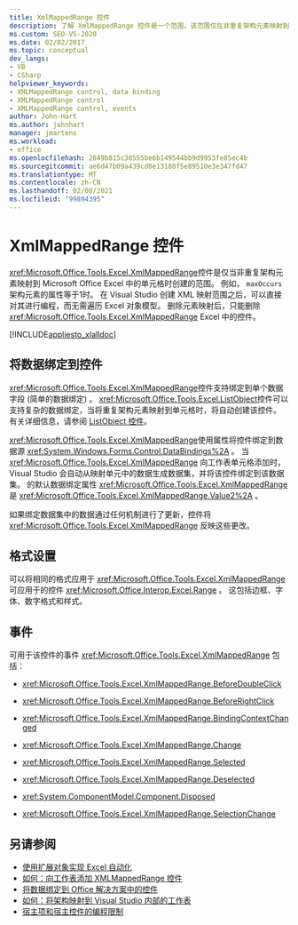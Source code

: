 ```yaml
---
title: XmlMappedRange 控件
description: 了解 XmlMappedRange 控件是一个范围，该范围仅在非重复架构元素映射到 Microsoft Excel 中的单元格上时创建。
ms.custom: SEO-VS-2020
ms.date: 02/02/2017
ms.topic: conceptual
dev_langs:
- VB
- CSharp
helpviewer_keywords:
- XMLMappedRange control, data binding
- XMLMappedRange control
- XMLMappedRange control, events
author: John-Hart
ms.author: johnhart
manager: jmartens
ms.workload:
- office
ms.openlocfilehash: 2849b815c38555be6b149544bb9d9953fe85ec4b
ms.sourcegitcommit: ae6d47b09a439cd0e13180f5e89510e3e347fd47
ms.translationtype: MT
ms.contentlocale: zh-CN
ms.lasthandoff: 02/08/2021
ms.locfileid: "99894395"
---
```

# <a name="xmlmappedrange-control"></a>XmlMappedRange 控件
  <xref:Microsoft.Office.Tools.Excel.XmlMappedRange>控件是仅当非重复架构元素映射到 Microsoft Office Excel 中的单元格时创建的范围。 例如， `maxOccurs` 架构元素的属性等于1时。 在 Visual Studio 创建 XML 映射范围之后，可以直接对其进行编程，而无需遍历 Excel 对象模型。 删除元素映射后，只能删除 <xref:Microsoft.Office.Tools.Excel.XmlMappedRange> Excel 中的控件。

 [!INCLUDE[appliesto_xlalldoc](../vsto/includes/appliesto-xlalldoc-md.md)]

## <a name="bind-data-to-the-control"></a>将数据绑定到控件
 <xref:Microsoft.Office.Tools.Excel.XmlMappedRange>控件支持绑定到单个数据字段 (简单的数据绑定) 。 <xref:Microsoft.Office.Tools.Excel.ListObject>控件可以支持复杂的数据绑定，当将重复架构元素映射到单元格时，将自动创建该控件。 有关详细信息，请参阅 [ListObject 控件](../vsto/listobject-control.md)。

 <xref:Microsoft.Office.Tools.Excel.XmlMappedRange>使用属性将控件绑定到数据源 <xref:System.Windows.Forms.Control.DataBindings%2A> 。 当 <xref:Microsoft.Office.Tools.Excel.XmlMappedRange> 向工作表单元格添加时，Visual Studio 会自动从映射单元中的数据生成数据集，并将该控件绑定到该数据集。 的默认数据绑定属性 <xref:Microsoft.Office.Tools.Excel.XmlMappedRange> 是 <xref:Microsoft.Office.Tools.Excel.XmlMappedRange.Value2%2A> 。

 如果绑定数据集中的数据通过任何机制进行了更新，控件将 <xref:Microsoft.Office.Tools.Excel.XmlMappedRange> 反映这些更改。

## <a name="formatting"></a>格式设置
 可以将相同的格式应用于 <xref:Microsoft.Office.Tools.Excel.XmlMappedRange> 可应用于的控件 <xref:Microsoft.Office.Interop.Excel.Range> 。 这包括边框、字体、数字格式和样式。

## <a name="events"></a>事件
 可用于该控件的事件 <xref:Microsoft.Office.Tools.Excel.XmlMappedRange> 包括：

- <xref:Microsoft.Office.Tools.Excel.XmlMappedRange.BeforeDoubleClick>

- <xref:Microsoft.Office.Tools.Excel.XmlMappedRange.BeforeRightClick>

- <xref:Microsoft.Office.Tools.Excel.XmlMappedRange.BindingContextChanged>

- <xref:Microsoft.Office.Tools.Excel.XmlMappedRange.Change>

- <xref:Microsoft.Office.Tools.Excel.XmlMappedRange.Selected>

- <xref:Microsoft.Office.Tools.Excel.XmlMappedRange.Deselected>

- <xref:System.ComponentModel.Component.Disposed>

- <xref:Microsoft.Office.Tools.Excel.XmlMappedRange.SelectionChange>

## <a name="see-also"></a>另请参阅
- [使用扩展对象实现 Excel 自动化](../vsto/automating-excel-by-using-extended-objects.md)
- [如何：向工作表添加 XMLMappedRange 控件](../vsto/how-to-add-xmlmappedrange-controls-to-worksheets.md)
- [将数据绑定到 Office 解决方案中的控件](../vsto/binding-data-to-controls-in-office-solutions.md)
- [如何：将架构映射到 Visual Studio 内部的工作表](../vsto/how-to-map-schemas-to-worksheets-inside-visual-studio.md)
- [宿主项和宿主控件的编程限制](../vsto/programmatic-limitations-of-host-items-and-host-controls.md)
